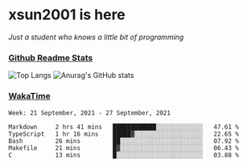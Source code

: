 # xsun2001 is here

*Just a student who knows a little bit of programming*

### [Github Readme Stats](https://github.com/anuraghazra/github-readme-stats)

![Top Langs](https://github-readme-stats.vercel.app/api/top-langs/?username=xsun2001&layout=compact&theme=radical) ![Anurag's GitHub stats](https://github-readme-stats.vercel.app/api?username=xsun2001&show_icons=true&theme=radical)

### [WakaTime](https://wakatime.com)

<!--START_SECTION:waka-->
```text
Week: 21 September, 2021 - 27 September, 2021

Markdown     2 hrs 41 mins   ████████████░░░░░░░░░░░░░   47.61 % 
TypeScript   1 hr 16 mins    █████▓░░░░░░░░░░░░░░░░░░░   22.65 % 
Bash         26 mins         ██░░░░░░░░░░░░░░░░░░░░░░░   07.92 % 
Makefile     21 mins         █▓░░░░░░░░░░░░░░░░░░░░░░░   06.43 % 
C            13 mins         █░░░░░░░░░░░░░░░░░░░░░░░░   03.88 % 
```
<!--END_SECTION:waka-->
